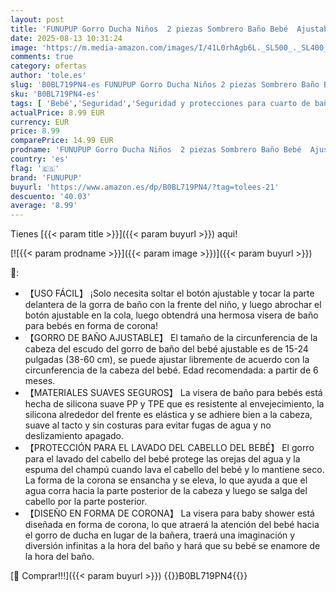 ```yaml
---
layout: post
title: 'FUNUPUP Gorro Ducha Niños  2 piezas Sombrero Baño Bebé  Ajustable Visera Baño Niños  Gorro Champu Bebé  Gorra Ducha Bebé Impermeable  Visera Baño Bebé（Dinosaurio）'
date: 2025-08-13 10:31:24
image: 'https://m.media-amazon.com/images/I/41L0rhAgb6L._SL500_._SL400_.jpg'
comments: true
category: ofertas
author: 'tole.es'
slug: 'B0BL719PN4-es FUNUPUP Gorro Ducha Niños 2 piezas Sombrero Baño Bebé...'
sku: 'B0BL719PN4-es'
tags: [ 'Bebé','Seguridad','Seguridad y protecciones para cuarto de baño','bebé','funupup','🇪🇸', ]
actualPrice: 8.99 EUR
currency: EUR
price: 8.99
comparePrice: 14.99 EUR
prodname: 'FUNUPUP Gorro Ducha Niños  2 piezas Sombrero Baño Bebé  Ajustable Visera Baño Niños  Gorro Champu Bebé  Gorra Ducha Bebé Impermeable  Visera Baño Bebé（Dinosaurio）'
country: 'es'
flag: '🇪🇸'
brand: 'FUNUPUP'
buyurl: 'https://www.amazon.es/dp/B0BL719PN4/?tag=tolees-21'
descuento: '40.03'
average: '8.99'
---
```


Tienes [{{< param title >}}]({{< param buyurl >}}) aqui!

[![{{< param prodname >}}]({{< param image >}})]({{< param buyurl >}})

🔎:

- 【USO FÁCIL】 ¡Solo necesita soltar el botón ajustable y tocar la parte delantera de la gorra de baño con la frente del niño, y luego abrochar el botón ajustable en la cola, luego obtendrá una hermosa visera de baño para bebés en forma de corona!
- 【GORRO DE BAÑO AJUSTABLE】 El tamaño de la circunferencia de la cabeza del escudo del gorro de baño del bebé ajustable es de 15-24 pulgadas (38-60 cm), se puede ajustar libremente de acuerdo con la circunferencia de la cabeza del bebé. Edad recomendada: a partir de 6 meses.
- 【MATERIALES SUAVES SEGUROS】 La visera de baño para bebés está hecha de silicona suave PP y TPE que es resistente al envejecimiento, la silicona alrededor del frente es elástica y se adhiere bien a la cabeza, suave al tacto y sin costuras para evitar fugas de agua y no deslizamiento apagado.
- 【PROTECCIÓN PARA EL LAVADO DEL CABELLO DEL BEBÉ】 El gorro para el lavado del cabello del bebé protege las orejas del agua y la espuma del champú cuando lava el cabello del bebé y lo mantiene seco. La forma de la corona se ensancha y se eleva, lo que ayuda a que el agua corra hacia la parte posterior de la cabeza y luego se salga del cabello por la parte posterior.
- 【DISEÑO EN FORMA DE CORONA】 La visera para baby shower está diseñada en forma de corona, lo que atraerá la atención del bebé hacia el gorro de ducha en lugar de la bañera, traerá una imaginación y diversión infinitas a la hora del baño y hará que su bebé se enamore de la hora del baño.

[🛒 Comprar!!!]({{< param buyurl >}})
{{<world>}}B0BL719PN4{{</world>}}
